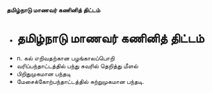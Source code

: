 **தமிழ்நாடு மாணவர் கணினித் திட்டம்**
- # தமிழ்நாடு மாணவர் கணினித் திட்டம்
- n. கல் எறிவதற்கான பழங்காலப்பொறி
- வரிப்பந்தாட்டத்தில் பந்து சுவரில் தெறித்து  மீளல்
- பிறிதுமுகமான பந்தடி
- மேசைக்கோற்பந்தாட்டத்தில் சுற்றுமுகமான பந்தடி.


